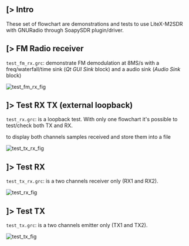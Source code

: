 [> Intro
--------

These set of flowchart are demonstrations and tests to use LiteX-M2SDR with GNURadio through
SoapySDR plugin/driver.

[> FM Radio receiver
--------------------

`test_fm_rx.grc`: demonstrate FM demodulation at 8MS/s with a freq/waterfall/time sink (*Qt GUI Sink* 
block) and a audio sink (*Audio Sink* block)

![test_fm_rx_fig](figs/test_fm_rx.png)

]> Test RX TX (external loopback)
---------------------------------

`test_rx.grc`: is a loopback test. With only one flowchart it's possible to test/check both TX and RX.

 to display both channels samples received and store them into a file

![test_tx_rx_fig](figs/test_tx_rx.png)

]> Test RX
----------

`test_tx_rx.grc`: is a two channels receiver only (RX1 and RX2).

![test_rx_fig](figs/test_rx.png)

]> Test TX
----------

`test_tx.grc`: is a two channels emitter only (TX1 and TX2).

![test_tx_fig](figs/test_tx.png)
